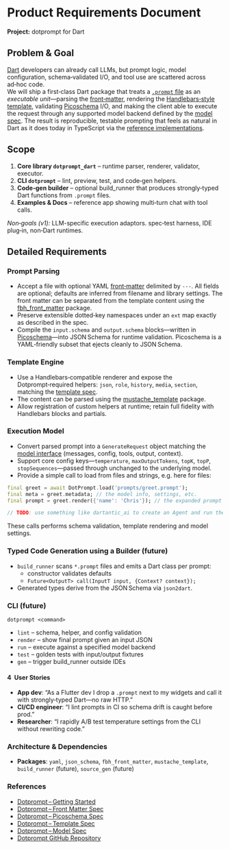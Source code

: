 # Product Requirements Document  
**Project:** dotprompt for Dart

## Problem & Goal  
[Dart](https://dart.dev/) developers can already call LLMs, but prompt logic,
model configuration, schema‑validated I/O, and tool use are scattered across
ad‑hoc code.  
We will ship a first‑class Dart package that treats a [`.prompt`
file](https://google.github.io/dotprompt/getting-started/#the-prompt-file) as an
*executable unit*—parsing the
[front‑matter](https://google.github.io/dotprompt/reference/frontmatter/),
rendering the [Handlebars‑style
template](https://google.github.io/dotprompt/reference/template/), validating
[Picoschema](https://google.github.io/dotprompt/reference/picoschema/) I/O, and
making the client able to execute the request through any supported model
backend defined by the [model
spec](https://google.github.io/dotprompt/reference/model/). The result is
reproducible, testable prompting that feels as natural in Dart as it does today
in TypeScript via the [reference
implementations](https://github.com/google/dotprompt).  

## Scope  
1. **Core library `dotprompt_dart`** – runtime parser, renderer, validator,
   executor.  
2. **CLI `dotprompt`** – lint, preview, test, and code‑gen helpers.  
3. **Code‑gen builder** – optional build_runner that produces strongly‑typed
   Dart functions from `.prompt` files.  
4. **Examples & Docs** – reference app showing multi‑turn chat with tool calls.  

*Non‑goals (v1):* LLM-specific execution adaptors. spec‑test harness, IDE
plug‑in, non‑Dart runtimes.

## Detailed Requirements  

### Prompt Parsing  
* Accept a file with optional YAML
  [front‑matter](https://google.github.io/dotprompt/reference/frontmatter/)
  delimited by `---`. All fields are optional; defaults are inferred from
  filename and library settings. The front matter can be separated from the
  template content using the
  [fbh_front_matter](https://pub.dev/packages/fbh_front_matter) package.
* Preserve extensible dotted‑key namespaces under an `ext` map exactly as
  described in the spec.  
* Compile the `input.schema` and `output.schema` blocks—written in
  [Picoschema](https://google.github.io/dotprompt/reference/picoschema/)—into
  JSON Schema for runtime validation. Picoschema is a YAML‑friendly subset that
  ejects cleanly to JSON Schema.  

### Template Engine
* Use a Handlebars‑compatible renderer and expose the Dotprompt‑required
  helpers: `json`, `role`, `history`, `media`, `section`, matching the [template
  spec](https://google.github.io/dotprompt/reference/template/).
* The content can be parsed using the
  [mustache_template](https://pub.dev/packages/mustache_template) package.
* Allow registration of custom helpers at runtime; retain full fidelity with
  Handlebars blocks and partials.  

### Execution Model  
* Convert parsed prompt into a `GenerateRequest` object matching the [model
  interface](https://google.github.io/dotprompt/reference/model/) (messages,
  config, tools, output, context).  
* Support core config keys—`temperature`, `maxOutputTokens`, `topK`, `topP`,
  `stopSequences`—passed through unchanged to the underlying model.  
* Provide a simple call to load from files and strings, e.g. here for files:

```dart
final greet = await DotPrompt.load('prompts/greet.prompt');
final meta = greet.metadata; // the model info, settings, etc.
final prompt = greet.render({'name': 'Chris'}); // the expanded prompt string

// TODO: use something like dartantic_ai to create an Agent and run the prompt
```  

These calls performs schema validation, template rendering and model settings.

### Typed Code Generation using a Builder (future)
* `build_runner` scans `*.prompt` files and emits a Dart class per prompt:  
  * constructor validates defaults  
  * `Future<OutputT> call(InputT input, {Context? context});`  
* Generated types derive from the JSON Schema via `json2dart`.  

### CLI (future)
`dotprompt <command>`  
* `lint` – schema, helper, and config validation  
* `render` – show final prompt given an input JSON  
* `run` – execute against a specified model backend  
* `test` – golden tests with input/output fixtures  
* `gen` – trigger build_runner outside IDEs  

#### 4 User Stories  
* **App dev**: “As a Flutter dev I drop a `.prompt` next to my widgets and call
  it with strongly‑typed Dart—no raw HTTP.”
* **CI/CD engineer**: “I lint prompts in CI so schema drift is caught before
  prod.”
* **Researcher**: “I rapidly A/B test temperature settings from the CLI without
  rewriting code.”  

### Architecture & Dependencies  
* **Packages**: `yaml`, `json_schema`, `fbh_front_matter`, `mustache_template`,
  `build_runner` (future), `source_gen` (future)  

### References  
* [Dotprompt – Getting Started](https://google.github.io/dotprompt/getting-started/)  
* [Dotprompt – Front Matter Spec](https://google.github.io/dotprompt/reference/frontmatter/)  
* [Dotprompt – Picoschema Spec](https://google.github.io/dotprompt/reference/picoschema/)  
* [Dotprompt – Template Spec](https://google.github.io/dotprompt/reference/template/)  
* [Dotprompt – Model Spec](https://google.github.io/dotprompt/reference/model/)  
* [Dotprompt GitHub Repository](https://github.com/google/dotprompt)  

